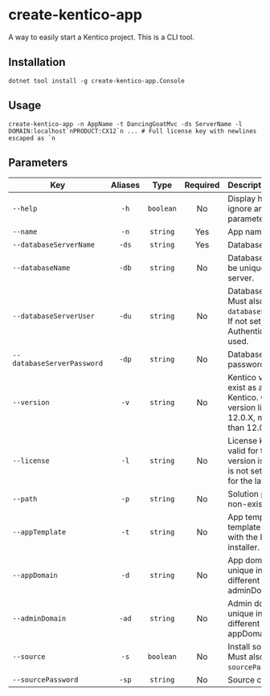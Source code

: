 # create-kentico-app

A way to easily start a Kentico project. This is a CLI tool.

## Installation

```pwsh
dotnet tool install -g create-kentico-app.Console
```

## Usage

```pwsh
create-kentico-app -n AppName -t DancingGoatMvc -ds ServerName -l DOMAIN:localhost`nPRODUCT:CX12`n ... # Full license key with newlines escaped as `n
```

## Parameters

| Key                        | Aliases |   Type    | Required | Description                                                                                                                     |
| -------------------------- | :-----: | :-------: | :------: | :------------------------------------------------------------------------------------------------------------------------------ |
| `--help`                   |  `-h`   | `boolean` |    No    | Display help text and ignore any other parameters.                                                                              |
| `--name`                   |  `-n`   | `string`  |   Yes    | App name.                                                                                                                       |
| `--databaseServerName`     |  `-ds`  | `string`  |   Yes    | Database server name.                                                                                                           |
| `--databaseName`           |  `-db`  | `string`  |    No    | Database name. Must be unique in database server.                                                                               |
| `--databaseServerUser`     |  `-du`  | `string`  |    No    | Database server user. Must also set `databaseServerPassword`. If not set, Windows Authentication will be used.                  |
| `--databaseServerPassword` |  `-dp`  | `string`  |    No    | Database server password.                                                                                                       |
| `--version`                |  `-v`   | `string`  |    No    | Kentico version. Must exist as a version of Kentico. Can be a partial version like 12. If 12.0.X, must be greater than 12.0.29. |
| `--license`                |  `-l`   | `string`  |    No    | License key. Must be valid for the version if version is set. If version is not set, must be valid for the latest version.      |
| `--path`                   |  `-p`   | `string`  |    No    | Solution path. Must be non-existent or empty.                                                                                   |
| `--appTemplate`            |  `-t`   | `string`  |    No    | App template. Must be a template that comes with the Kentico installer.                                                         |
| `--appDomain`              |  `-d`   | `string`  |    No    | App domain. Must be unique in local IIS and different from adminDomain.                                                         |
| `--adminDomain`            |  `-ad`  | `string`  |    No    | Admin domain. Must be unique in local IIS and different from appDomain.                                                         |
| `--source`                 |  `-s`   | `boolean` |    No    | Install source code. Must also set `sourcePassword`.                                                                            |
| `--sourcePassword`         |  `-sp`  | `string`  |    No    | Source code password.                                                                                                           |
